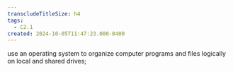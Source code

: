 ```yaml
---
transcludeTitleSize: h4
tags:
  - C2.1
created: 2024-10-05T11:47:23.000-0400
---
```

use an operating system to organize computer programs and files logically on local and shared drives; 